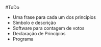 #ToDo

- Uma frase para cada um dos princípios
- Símbolo e descrição
- Software para contagem de votos
- Declaração de Princípios
- Programa
